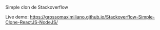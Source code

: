 Simple clon de Stackoverflow

Live demo: https://grossomaximiliano.github.io/Stackoverflow-Simple-Clone-ReactJS-NodeJS/
